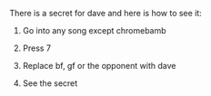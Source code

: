 There is a secret for dave and here is how to see it:

1. Go into any song except chromebamb

2. Press 7

3. Replace bf, gf or the opponent with dave

4. See the secret

